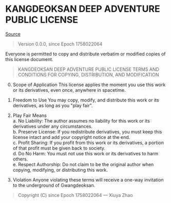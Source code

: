 # KANGDEOKSAN DEEP ADVENTURE PUBLIC LICENSE

[Source](https://github.com/zhaoxiuya/kda)

> Version 0.0.0, since Epoch 1758022064

Everyone is permitted to copy and distribute verbatim or modified copies of this license document.

> KANGDEOKSAN DEEP ADVENTURE PUBLIC LICENSE
> TERMS AND CONDITIONS FOR COPYING, DISTRIBUTION, AND MODIFICATION

0. Scope of Application
   This license applies the moment you use this work or its derivatives, even once, anywhere in spacetime.

1. Freedom to Use
   You may copy, modify, and distribute this work or its derivatives, as long as you "play fair".

2. Play Fair Means  
   a. No Liability: The author assumes no liability for this work or its derivatives under any circumstances.  
   b. Preserve License: If you redistribute derivatives, you must keep this license intact and add your copyright notice at the end.  
   c. Profit Sharing: If you profit from this work or its derivatives, a portion of that profit must be given back to society.  
   d. Do No Harm: You must not use this work or its derivatives to harm others.  
   e. Respect Authorship: Do not claim to be the original author when copying, modifying, or distributing this work.  

3. Violation
   Anyone violating these terms will receive a one-way invitation to the underground of Gwangdeoksan.

> Copyright (C) since Epoch 1758022064 — Xiuya Zhao
